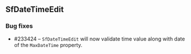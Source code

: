 ## SfDateTimeEdit

### Bug fixes

* \#233424 –  `SfDateTimeEdit` will now validate time value along with date of the `MaxDateTime` property.